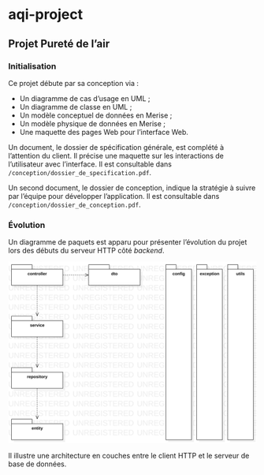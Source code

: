 # aqi-project
## Projet Pureté de l’air

### Initialisation

Ce projet débute par sa conception via :
* Un diagramme de cas d’usage en UML ;
* Un diagramme de classe en UML ;
* Un modèle conceptuel de données en Merise ;
* Un modèle physique de données en Merise ;
* Une maquette des pages Web pour l’interface Web.

Un document, le dossier de spécification générale, est complété à
l’attention du client.
Il précise une maquette sur les interactions de l’utilisateur avec
l’interface.
Il est consultable dans `/conception/dossier_de_specification.pdf`.

Un second document, le dossier de conception, indique la stratégie
à suivre par l’équipe pour développer l’application.
Il est consultable dans `/conception/dossier_de_conception.pdf`.

### Évolution

Un diagramme de paquets est apparu pour présenter l’évolution du
projet lors des débuts du serveur HTTP côté _backend_.

![Diagramme de paquets](conception/resources/uml/PackageDiagram.svg)

Il illustre une architecture en couches entre le client HTTP et
le serveur de base de données.
